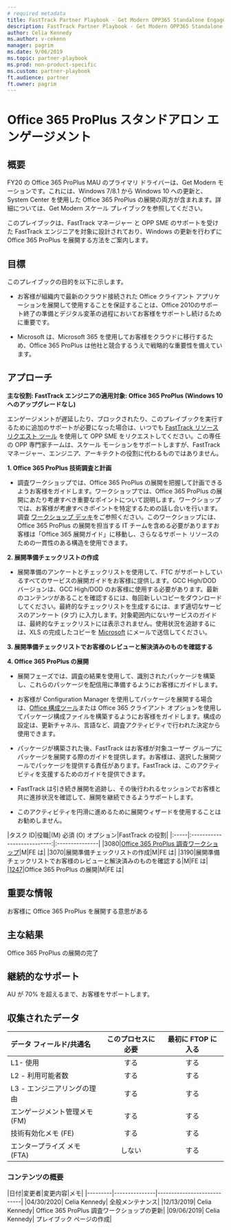 ```yaml
---
# required metadata  
title: FastTrack Partner Playbook - Get Modern OPP365 Standalone Engagement
description: FastTrack Partner Playbook - Get Modern OPP365 Standalone Engagement
author: Celia Kennedy
ms.author: v-cekenn
manager: pagrim
ms.date: 9/06/2019  
ms.topic: partner-playbook  
ms.prod: non-product-specific  
ms.custom: partner-playbook  
ft.audience: partner  
ft.owner: pagrim
---
```





# Office 365 ProPlus スタンドアロン エンゲージメント

## 概要

FY20 の Office 365 ProPlus MAU のプライマリ ドライバーは、Get Modern モーションです。これには、Windows 7/8.1 から Windows 10 への更新と、System Center を使用した Office 365 ProPlus の展開の両方が含まれます。詳細については、Get Modern スケール プレイブックを参照してください。

このプレイブックは、FastTrack マネージャー と OPP SME のサポートを受けた FastTrack エンジニアを対象に設計されており、Windows の更新を行わずに Office 365 ProPlus を展開する方法をご案内します。

## 目標

このプレイブックの目的を以下に示します。

- お客様が組織内で最新のクラウド接続された Office クライアント アプリケーションを展開して使用することを保証することは、Office 2010のサポート終了の準備とデジタル変革の過程においてお客様をサポートし続けるために重要です。

- Microsoft は、Microsoft 365 を使用してお客様をクラウドに移行するため、Office 365 ProPlus は他社と競合するうえで戦略的な重要性を備えています。

## アプローチ

**主な役割: FastTrack エンジニアの適用対象: Office 365 ProPlus (Windows 10 へのアップグレードなし)**

エンゲージメントが遅延したり、ブロックされたり、このプレイブックを実行するために追加のサポートが必要になった場合は、いつでも [FastTrack リソース リクエスト ツール](https://aka.ms/FRPHubSMERequestProcess) を使用して OPP SME をリクエストしてください。この専任の OPP 専門家チームは、スケール モーションをサポートしますが、FastTrack マネージャー、エンジニア、アーキテクトの役割に代わるものではありません。

**1. Office 365 ProPlus 技術調査と計画**

- 調査ワークショップでは、Office 365 ProPlus の展開を把握して計画できるようお客様をガイドします。ワークショップでは、Office 365 ProPlus の展開にあたり考慮すべき重要なポイントについて説明します。ワークショップでは、お客様が考慮すべきポイントを特定するための話し合いを行います。調査 [ワークショップ デッキ](https://ftdocs-bcm.azureedge.net/public/en-us-o365-proplus-assessment-workshop-v1.pptx)をご参照ください。このワークショップには、Office 365 ProPlus の展開を担当する IT チームを含める必要がありますお客様は「Office 365 展開ガイド」に移動し、さらなるサポート リソースのための一貫性のある構造を使用できます。

**2. 展開準備チェックリストの作成**

- 展開準備のアンケートとチェックリストを使用して、FTC がサポートしているすべてのサービスの展開ガイドをお客様に提供します。GCC High/DOD バージョンは、GCC High/DOD のお客様に使用する必要があります。最新のコンテンツがあることを確認するには、毎回新しいコピーをダウンロードしてください。最終的なチェックリストを生成するには、まず適切なサービスのアンケート (タブ) に入力します。対象範囲内にないサービスのガイドは、最終的なチェックリストには表示されません。使用状況を追跡するには、XLS の完成したコピーを [Microsoft](d4cf4a2d.microsoft.com@amer.teams.ms) にメールで送信してください。

**3. 展開準備チェックリストでお客様のレビューと解決済みのものを確認する**

**4. Office 365 ProPlus の展開**

- 展開フェーズでは、調査の結果を使用して、識別されたパッケージを構築し、これらのパッケージを配信用に準備するようにお客様にガイドします。

- お客様が Configuration Manager を使用してパッケージを展開する場合は、[Office 構成ツール](https://config.office.com)または Office 365 クライアント オプションを使用してパッケージ構成ファイルを構築するようにお客様をガイドします。構成の設定は、更新チャネル、言語など、調査アクティビティで行われた決定から使用できます。

- パッケージが構築された後、FastTrack はお客様が対象ユーザー グループにパッケージを展開する際のガイドを提供します。お客様は、選択した展開ツールでパッケージを提供する責任があります。FastTrack は、このアクティビティを支援するためのガイドを提供できます。

- FastTrack は引き続き展開を追跡し、その後行われるセッションでお客様と共に進捗状況を確認して、展開を継続できるようサポートします。

- このアクティビティを円滑に進めるために展開ウィザードを使用することはお勧めしません。

|タスク ID|役職|(M) 必須 (O) オプション|FastTrack の役割|
|:-----|:---------------------------:|:---------------|
|3080|[Office 365 ProPlus 調査ワークショップ](https://ftdocs-bcm.azureedge.net/public/en-us-o365-proplus-assessment-workshop-v3.pptx)|M|FE は|
|3070|展開準備チェックリストの作成|M|FE は|
|3190|展開準備チェックリストでお客様のレビューと解決済みのものを確認する|M|FE は|
|[1247](approach-get-modern-ftc-jp.md)|Office 365 ProPlus の展開|M|FE は|

## 重要な情報

お客様に Office 365 ProPlus を展開する意思がある

## 主な結果

Office 365 ProPlus の展開の完了

## 継続的なサポート

AU が 70% を超えるまで、お客様をサポートします。

## 収集されたデータ

|データ フィールド/共通名|このプロセスに必要|最初に FTOP に入る|
|:-----|:---------------------------:|:---------------:|
|L1- 使用|する|する|
|L2 - 利用可能者数|する|する|
|L3 - エンジニアリングの理由|する|する|
|エンゲージメント管理メモ (FM)|する|する|
|技術有効化メモ (FE)|する|する|
|エンタープライズ メモ (FTA)|しない|する|

### コンテンツの概要

|日付|変更者|変更内容|メモ|
|---------|---------------|----------------------------|
|04/30/2020| Celia Kennedy| 全般メンテナンス|
|12/13/2019| Celia Kennedy| Office 365 ProPlus 調査ワークショップの更新|
|09/06/2019| Celia Kennedy| プレイブック ページの作成|
